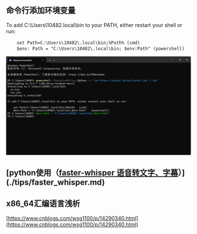 ## 命令行添加环境变量
To add C:\Users\10482\.local\bin to your PATH, either restart your shell or run:  

        set Path=C:\Users\10482\.local\bin;%Path% (cmd)  
        $env: Path = "C:\Users\10482\.local\bin; $env:Path" (powershell)  

![命令行添加环境变量](./images/tips_docs/1.png)

## [python使用（[faster-whisper 语音转文字、字幕](https://github.com/SYSTRAN/faster-whisper)）](./tips/faster_whisper.md)


## x86_64汇编语言浅析

[https://www.cnblogs.com/wsg1100/p/14290340.html](https://www.cnblogs.com/wsg1100/p/14290340.html)